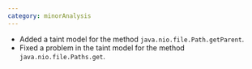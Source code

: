 ```yaml
---
category: minorAnalysis
---
```

* Added a taint model for the method `java.nio.file.Path.getParent`.
* Fixed a problem in the taint model for the method `java.nio.file.Paths.get`.
